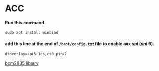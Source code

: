 # ACC

#### Run this command.
```
sudo apt install winbind
```

#### add this line at the end of  `/boot/config.txt` file to enable aux spi (spi 6).
```
dtoverlay=spi6-1cs,cs0_pin=2
```

[bcm2835 library](https://www.airspayce.com/mikem/bcm2835/)
